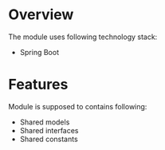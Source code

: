 # Overview
The module uses following technology stack:
* Spring Boot

# Features
Module is supposed to contains following:
* Shared models
* Shared interfaces
* Shared constants
